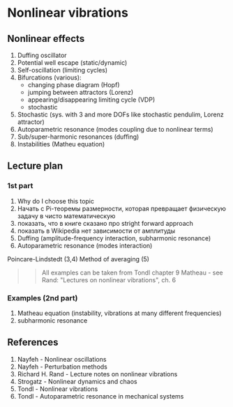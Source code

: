 # Nonlinear vibrations

## Nonlinear effects

1. Duffing oscillator
1. Potential well escape (static/dynamic)
1. Self-oscillation (limiting cycles)
1. Bifurcations (various):
    * changing phase diagram (Hopf)
    * jumping between attractors (Lorenz)
    * appearing/disappearing limiting cycle (VDP)
    * stochastic
1. Stochastic (sys. with 3 and more DOFs like stochastic pendulim, Lorenz attractor)
1. Autoparametric resonance (modes coupling due to nonlinear terms)
1. Sub/super-harmonic resonances (duffing)
1. Instabilities (Matheu equation)

## Lecture plan

### 1st part

1. Why do I choose this topic
1. Начать с Pi-теоремы размерности, которая превращает физическую задачу в чисто математическую
1. показать, что в книге сказано про stright forward approach
1. показать в Wikipedia нет зависимости от амплитуды
1. Duffing (amplitude-frequency interaction, subharmonic resonance)
1. Autoparametric resonance (modes interaction)

Poincare-Lindstedt (3,4)
Method of averaging (5)

>> All examples can be taken from Tondl chapter 9
>> Matheau - see Rand: "Lectures on nonlinear vibrations", ch. 6

### Examples (2nd part)

1. Matheau equation (instability, vibrations at many different frequencies)
1. subharmonic resonance

## References

1. Nayfeh - Nonlinear oscillations
1. Nayfeh - Perturbation methods
1. Richard H. Rand - Lecture notes on nonlinear vibrations
1. Strogatz - Nonlinear dynamics and chaos
1. Tondl - Nonlinear vibrations
1. Tondl - Autoparametric resonance in mechanical systems
